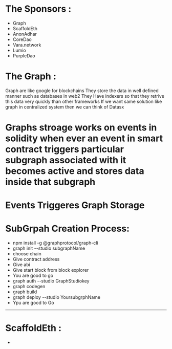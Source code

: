 # The Sponsors : 
- Graph
- ScaffoldEth
- AnonAdhar
- CoreDao
- Vara.network
- Lumio
- PurpleDao

# The Graph : 

Graph are like google for blockchains 
They store the data in well defined manner such as databases in web2
They Have indexers so that they retrive this data very quickly than other frameworks
If we want same solution like graph in centralized system then we can think of Datasx

# Graphs stroage works on events in solidity when ever an event in smart contract triggers particular subgraph associated with it becomes active and stores data inside that subgraph 

# Events Triggeres Graph Storage 

# SubGrpah Creation Process:
- npm install -g @graphprotocol/graph-cli
- graph init --studio subgraphName
- choose chain 
- Give contract address
- Give abi 
- Give start block from block explorer
- You are good to go 
- graph auth --studio GraphStudiokey
- graph codegen 
- graph build
- graph deploy --studio YoursubgrphName 
- Ypu are good to Go

--------------

# ScaffoldEth : 

- 
